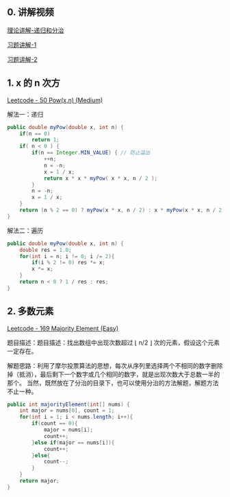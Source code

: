 ## 0. 讲解视频

[理论讲解-递归和分治](https://www.bilibili.com/video/av46292575/?p=22)

[习题讲解-1](https://www.bilibili.com/video/av46292575/?p=23)

[习题讲解-2](https://www.bilibili.com/video/av46292575/?p=24)

## 1. x 的 n 次方

[Leetcode - 50 Pow(x,n) (Medium)](https://leetcode.com/problems/powx-n/)

解法一：递归

```java
public double myPow(double x, int n) {
    if(n == 0)
        return 1;
    if( n < 0 ) {
        if(n == Integer.MIN_VALUE) { // 防止溢出
            ++n;
            n = -n;
            x = 1 / x;
            return x * x * myPow( x * x, n / 2 );
        }
        n = -n;
        x = 1 / x;
    }
    return (n % 2 == 0) ? myPow(x * x, n / 2) : x * myPow(x * x, n / 2);
}
```

解法二：遍历

```java
public double myPow(double x, int n) {
    double res = 1.0;
    for(int i = n; i != 0; i /= 2){
        if(i % 2 != 0) res *= x;
        x *= x;
    }
    return n < 0 ? 1 / res : res;
}
```

## 2. 多数元素

[Leetcode - 169 Majority Element (Easy)](https://leetcode.com/problems/majority-element/submissions/)

题目描述：题目描述：找出数组中出现次数超过 ⌊ n/2 ⌋ 次的元素，假设这个元素一定存在。

解题思路：利用了摩尔投票算法的思想，每次从序列里选择两个不相同的数字删除掉（抵消），最后剩下一个数字或几个相同的数字，就是出现次数大于总数一半的那个。
当然，既然放在了分治的目录下，也可以使用分治的方法解题，解题方法不止一种。

```java
public int majorityElement(int[] nums) {
    int major = nums[0], count = 1;
    for(int i = 1; i < nums.length; i++){
        if(count == 0){
            major = nums[i];
            count++;
        }else if(major == nums[i]){
            count++;
        }else{
            count--;
        }
    }
    return major;
}
```